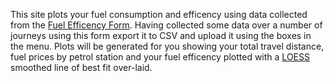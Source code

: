 This site plots your fuel consumption and efficency using data collected from the [Fuel Efficency Form](https://docs.google.com/forms/d/e/1FAIpQLScmYz0DyM6mU80azhhnumXWXzrKJcTmj5mT2KHeS7lUNEibzw/viewform).  Having collected some data over a number of journeys using this form export it to CSV and upload it using the boxes in the menu. Plots will be generated for you showing your total travel distance, fuel prices by petrol station and your fuel efficency plotted with a [LOESS](https://en.wikipedia.org/wiki/Local_regression) smoothed line of best fit over-laid.